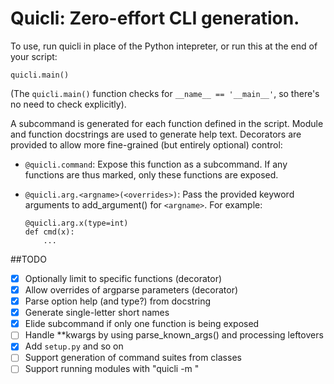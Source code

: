 # Quicli: Zero-effort CLI generation.


To use, run quicli in place of the Python intepreter, or run this at the end of your script:

    quicli.main()

(The `quicli.main()` function checks for `__name__ == '__main__'`, so
there's no need to check explicitly).

A subcommand is generated for each function defined in the script. Module and
function docstrings are used to generate help text. Decorators are provided to
allow more fine-grained (but entirely optional) control:

- `@quicli.command`: Expose this function as a subcommand. If any functions are
thus marked, only these functions are exposed.
- `@quicli.arg.<argname>(<overrides>)`: Pass the provided keyword arguments to
add_argument() for `<argname>`. For example:

    ```
    @quicli.arg.x(type=int)
    def cmd(x):
        ...
    ```

##TODO

- [x] Optionally limit to specific functions (decorator)
- [x] Allow overrides of argparse parameters (decorator)
- [x] Parse option help (and type?) from docstring
- [x] Generate single-letter short names
- [x] Elide subcommand if only one function is being exposed
- [ ] Handle **kwargs by using parse_known_args() and processing leftovers
- [x] Add `setup.py` and so on
- [ ] Support generation of command suites from classes
- [ ] Support running modules with "quicli -m <modulename>"
